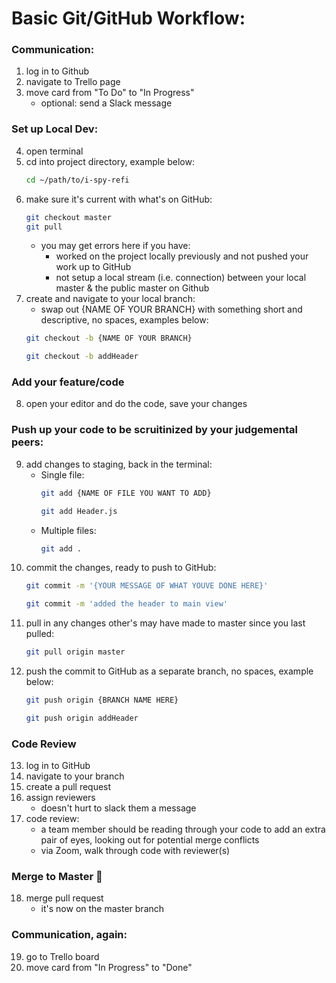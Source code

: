 # Basic Git/GitHub Workflow:

### Communication:
1. log in to Github
2. navigate to Trello page
3. move card from "To Do" to "In Progress"
    * optional: send a Slack message

### Set up Local Dev:
4. open terminal
5. cd into project directory, example below:
    ```bash
    cd ~/path/to/i-spy-refi
    ```
6. make sure it's current with what's on GitHub:
    ```bash
    git checkout master
    git pull
    ```
    * you may get errors here if you have:
        * worked on the project locally previously and not pushed your work up to GitHub
        * not setup a local stream (i.e. connection) between your local master & the public master on Github
7. create and navigate to your local branch:
    * swap out {NAME OF YOUR BRANCH} with something short and descriptive, no spaces, examples below:
    ```bash
    git checkout -b {NAME OF YOUR BRANCH} 
    ```
    ```bash
    git checkout -b addHeader 
    ```

### Add your feature/code
8. open your editor and do the code, save your changes

### Push up your code to be scruitinized by your judgemental peers:
9. add changes to staging, back in the terminal:
    * Single file:
      ```bash
      git add {NAME OF FILE YOU WANT TO ADD}
      ```
      ```bash
      git add Header.js
      ```
    * Multiple files:
      ```bash
      git add .
      ```
10. commit the changes, ready to push to GitHub:
    ```bash
    git commit -m '{YOUR MESSAGE OF WHAT YOUVE DONE HERE}'
    ```
    ```bash
    git commit -m 'added the header to main view'
    ```
11. pull in any changes other's may have made to master since you last pulled:
    ```bash
    git pull origin master
    ```
12. push the commit to GitHub as a separate branch, no spaces, example below:
    ```bash
    git push origin {BRANCH NAME HERE}
    ```
    ```bash
    git push origin addHeader
    ```

### Code Review
13. log in to GitHub
14. navigate to your branch
15. create a pull request
16. assign reviewers
    * doesn't hurt to slack them a message
17. code review:
    * a team member should be reading through your code to add an extra pair of eyes, looking out for potential merge conflicts
    * via Zoom, walk through code with reviewer(s)

### Merge to Master 🎉 
18. merge pull request
    * it's now on the master branch

### Communication, again:
19. go to Trello board
20. move card from "In Progress" to "Done"
